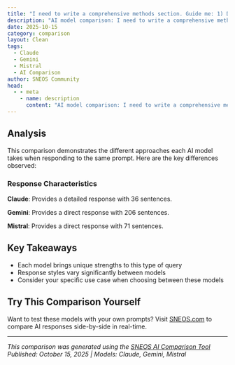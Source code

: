 ```yaml
---
title: "I need to write a comprehensive methods section. Guide me: 1) Describe research design clearly"
description: "AI model comparison: I need to write a comprehensive methods section. Guide me: 1) Describe research design clearly..."
date: 2025-10-15
category: comparison
layout: Clean
tags:
  - Claude
  - Gemini
  - Mistral
  - AI Comparison
author: SNEOS Community
head:
  - - meta
    - name: description
      content: "AI model comparison: I need to write a comprehensive methods section. Guide me: 1) Describe research design clearly..."
---
```


<ChatComparison
  title="I need to write a comprehensive methods section. Guide me: 1) Describe research design clearly"
  prompt="I need to write a comprehensive methods section. Guide me: 1) Describe research design clearly"
  :responses='{"Claude": "# Guide to Writing a Comprehensive Methods Section\n\n## 1) Describing Research Design Clearly\n\nHere\u0027s how to effectively describe your research design:\n\n### **A. Start with the Overall Approach**\n\nBegin with a clear statement of your research design type:\n\n**Template:**\n\u0022This study employed a [design type] to [purpose].\u0022\n\n**Examples:**\n- \u0022This study employed a randomized controlled trial design to evaluate the effectiveness of...\u0022\n- \u0022A qualitative phenomenological approach was used to explore...\u0022\n- \u0022This cross-sectional survey design examined the relationship between...\u0022\n\n### **B. Specify Key Design Elements**\n\nInclude these components:\n\n#### **For Quantitative Studies:**\n- **Type**: Experimental, quasi-experimental, correlational, descriptive\n- **Timing**: Cross-sectional, longitudinal, retrospective\n- **Approach**: Between-subjects, within-subjects, mixed\n- **Control elements**: Randomization, control groups, blinding\n\n**Example:**\n\u0022A 2\u00D73 between-subjects experimental design was employed, with random assignment to conditions. The study included a control group and double-blind procedures.\u0022\n\n#### **For Qualitative Studies:**\n- **Methodology**: Phenomenology, grounded theory, ethnography, case study\n- **Philosophical framework**: Interpretive, constructivist, etc.\n- **Approach**: Exploratory, descriptive\n\n**Example:**\n\u0022An interpretive phenomenological analysis (IPA) approach was adopted to understand participants\u0027 lived experiences...\u0022\n\n#### **For Mixed Methods:**\n- **Design type**: Convergent, explanatory sequential, exploratory sequential, embedded\n- **Integration point**: When and how qualitative and quantitative components connect\n- **Priority**: Equal weight or one method dominant\n\n**Example:**\n\u0022An explanatory sequential mixed methods design was used, beginning with quantitative survey data collection (Phase 1), followed by qualitative interviews (Phase 2) to explain and elaborate on quantitative findings.\u0022\n\n### **C. Provide Rationale**\n\nExplain WHY this design is appropriate:\n\n**Template:**\n\u0022This design was chosen because [rationale related to research questions/objectives].\u0022\n\n**Example:**\n\u0022A longitudinal design was selected to capture changes in behavior over time, which cannot be observed through cross-sectional methods.\u0022\n\n### **D. Use Visual Aids When Helpful**\n\nConsider including:\n- Flow diagrams showing study phases\n- Timeline charts\n- Design schematics\n\n### **E. Address Key Design Features**\n\nMention:\n- **Variables** (independent, dependent, covariates)\n- **Comparison groups** (if applicable)\n- **Time points** (baseline, follow-up intervals)\n- **Intervention details** (if applicable)\n\n**Example:**\n\u0022The independent variable was teaching method (online vs. traditional), and the dependent variable was student achievement scores. Baseline measures were taken in Week 1, with post-intervention assessment in Week 12.\u0022\n\n---\n\n### **Complete Example - Quantitative:**\n\n\u0022This study used a pretest-posttest randomized controlled trial design to evaluate the effectiveness of a mindfulness intervention on reducing workplace stress among nurses. Participants were randomly assigned to either the intervention group (n=50), which received an 8-week mindfulness program, or a waitlist control group (n=50). The primary outcome variable was perceived stress, measured using the Perceived Stress Scale (PSS-10) at baseline (Week 0), immediately post-intervention (Week 8), and at 3-month follow-up (Week 20). Secondary outcomes included anxiety and job satisfaction. This design was chosen to establish causal relationships while controlling for confounding variables and to assess both immediate and sustained intervention effects.\u0022\n\n---\n\n### **Complete Example - Qualitative:**\n\n\u0022This study employed a constructivist grounded theory approach to develop a theoretical understanding of how first-generation college students navigate institutional barriers. Grounded theory was selected as it allows theory to emerge inductively from data, making it appropriate for exploring processes that are not yet well understood. Data collection and analysis occurred iteratively, following Charmaz\u0027s (2014) constructivist framework, which acknowledges that both researcher and participants co-construct meaning. This approach aligns with the study\u0027s aim to generate substantive theory grounded in participants\u0027 experiences rather than testing pre-existing hypotheses.\u0022\n\n---\n\n### **Common Pitfalls to Avoid:**\n\n\u274C Being vague: \u0022A qualitative approach was used\u0022\n\u2705 Be specific: \u0022A narrative inquiry approach was used\u0022\n\n\u274C No rationale: Simply stating the design\n\u2705 Justify: Explain why this", "Gemini": "You\u0027re asking for the cornerstone of your methods section! Clearly describing your research design is paramount for transparency, replicability, and demonstrating the rigor of your study.\n\nHere\u0027s a comprehensive guide to help you articulate your research design effectively:\n\n---\n\n## 1. Describing Your Research Design Clearly\n\nYour research design is the overall strategy you choose to integrate the different components of the study in a coherent and logical way, thereby ensuring you effectively address the research problem. It constitutes the blueprint for the collection, measurement, and analysis of data.\n\n**Why is it crucial to describe it clearly?**\n*   **Transparency:** Allows others to understand your approach.\n*   **Replicability:** Enables other researchers to reproduce your study (or a similar one).\n*   **Validity \u0026 Reliability:** Demonstrates that your methods are appropriate for answering your research questions and that your findings are trustworthy.\n*   **Justification:** Shows that you\u0027ve made deliberate, well-reasoned choices.\n\n---\n\n### **A. Core Components to Address for ANY Research Design:**\n\nRegardless of whether your study is qualitative, quantitative, or mixed methods, your description should cover these fundamental aspects:\n\n1.  **Overall Approach (Paradigm):**\n    *   Is it primarily **Quantitative**, **Qualitative**, or **Mixed Methods**?\n    *   Briefly state this upfront. E.g., \u0022This study employed a quantitative research design...\u0022 or \u0022A qualitative, phenomenological approach was adopted...\u0022\n\n2.  **Specific Design Type:**\n    *   Once you state the overall approach, specify the *exact* type of design. (See B, C, D below for detailed types).\n    *   E.g., \u0022...specifically, a randomized controlled trial (RCT).\u0022 or \u0022...using an exploratory sequential mixed methods design.\u0022\n\n3.  **Rationale/Justification for the Chosen Design:**\n    *   **CRITICAL:** Why was *this specific* design chosen over others?\n    *   How does it align with your research questions, objectives, and the nature of the phenomenon you\u0027re studying?\n    *   What are the strengths of this design for addressing your particular problem?\n    *   E.g., \u0022An RCT was selected because it allows for strong causal inferences regarding the intervention\u0027s efficacy due to its ability to control for confounding variables through randomization.\u0022\n    *   E.g., \u0022A phenomenological design was deemed most appropriate to explore the lived experiences of [participants] as it prioritizes in-depth understanding of subjective perceptions.\u0022\n\n4.  **Key Characteristics/Features of the Design:**\n    *   **Time Dimension:**\n        *   **Cross-sectional:** Data collected at a single point in time.\n        *   **Longitudinal:** Data collected over an extended period, with multiple data points.\n            *   *Trend study:* Examines changes in a population over time.\n            *   *Cohort study:* Examines changes in a specific sub-population over time.\n            *   *Panel study:* Examines changes in the *same individuals* over time.\n    *   **Intervention (if applicable):** Is there an intervention or manipulation of variables?\n    *   **Control/Comparison Groups (if applicable):** Are there groups that do not receive the intervention, or receive an alternative? How are they formed?\n    *   **Randomization (if applicable):** How are participants assigned to groups?\n    *   **Unit of Analysis:** What are you studying? Individuals, groups, organizations, documents, events?\n    *   **Context/Setting:** Briefly describe the environment where the study takes place, especially if it influences the design choices.\n\n---\n\n### **B. Describing Quantitative Research Designs**\n\nQuantitative designs focus on measuring variables, testing hypotheses, and generalizing findings.\n\n1.  **State the specific quantitative design:**\n    *   **Experimental Designs:**\n        *   **Randomized Controlled Trial (RCT):** Gold standard for cause-and-effect. Describe how participants are randomly assigned to intervention and control groups, and how the intervention is administered. Mention blinding if used.\n        *   **Quasi-Experimental Design:** Similar to RCTs but lacks random assignment. Explain *why* randomization wasn\u0027t possible (e.g., ethical, practical constraints) and how you attempted to control for confounding variables (e.g., matching, statistical controls).\n        *   **Pre-Experimental Designs:** Very limited control (e.g., one-group pretest-posttest, static-group comparison). Acknowledge limitations if using.\n    *   **Non-Experimental Designs (Observational):**\n        *   **Descriptive Design:** Aims to describe characteristics of a population or phenomenon. (e.g., \u0022A descriptive cross-sectional survey design was employed...\u0022)\n        *   **Correlational Design:** Examines the relationships between variables without implying causation. (e.g., \u0022A correlational design was used to investigate the strength and direction of relationships between...\u0022)\n        *   **Causal-Comparative (Ex Post Facto):** Examines cause-and-effect relationships *after* the fact, by comparing groups that already differ on the independent variable. (e.g., \u0022A causal-comparative design compared academic performance between students who attended a tutoring program and those who did not, where program attendance was a pre-existing condition.\u0022)\n        *   **Survey Design:** Often used with descriptive or correlational. Clarify that \u0022survey\u0022 refers to the *design* for data collection and analysis, not just the instrument. (e.g., \u0022A cross-sectional survey design utilizing self-report questionnaires...\u0022)\n\n2.  **Detail key features for your chosen quantitative design:**\n    *   **Variables:** Clearly identify independent, dependent, and any confounding variables. How are they operationalized?\n    *   **Intervention/Treatment (if experimental/quasi-experimental):** What is being manipulated? How much, how often, for how long?\n    *   **Control Mechanisms:** How were extraneous variables controlled? (Randomization, blinding, matching, statistical control).\n    *   **Comparison Groups:** How were they formed? What did the control group receive (placebo, standard care, no intervention)?\n    *   **Timing of Data Collection:** Pre-test, post-test, follow-up?\n\n**Example Quantitative Description Snippet:**\n\u0022This study utilized a **quasi-experimental, pretest-posttest control group design** to assess the effectiveness of a new mindfulness intervention on stress reduction among university students. This design was chosen as random assignment of students to either the intervention or control group was not feasible due to logistical constraints within existing university courses. Instead, two intact classes were assigned as intervention (n=60) and control (n=58) groups, with attempts to match on baseline demographic characteristics. The intervention group participated in an 8-week mindfulness program, while the control group continued with standard curriculum. Both groups completed the Perceived Stress Scale (PSS) at baseline (pretest) and immediately after the 8-week period (posttest). This design allowed for the comparison of changes in stress levels between groups, while acknowledging potential threats to internal validity inherent in the absence of randomization.\u0022\n\n---\n\n### **C. Describing Qualitative Research Designs**\n\nQualitative designs focus on in-depth understanding, exploration, and interpretation of phenomena, often in natural settings.\n\n1.  **State the specific qualitative design:**\n    *   **Phenomenology:** Explores the shared lived experiences of individuals regarding a particular phenomenon. (e.g., \u0022A descriptive phenomenological approach, drawing on Husserlian principles, was adopted to understand the lived experience of resilience among caregivers of children with chronic illness.\u0022)\n    *   **Grounded Theory:** Aims to develop a theory inductively from data collected in the field. (e.g., \u0022A constructivist grounded theory approach, as outlined by Charmaz, was used to develop a substantive theory explaining how professionals navigate ethical dilemmas in their practice.\u0022)\n    *   **Ethnography:** Describes and interprets the shared patterns of culture, values, beliefs, and language of a cultural group. (e.g., \u0022An ethnographic design was employed to explore the social dynamics and communication patterns within an emergency department team over a six-month period.\u0022)\n    *   **Case Study:** In-depth exploration of a \u0022bounded system\u0022 (a case) or multiple cases over time. (e.g., \u0022A multiple-case study design, following Yin\u0027s methodology, was utilized to provide an in-depth understanding of the implementation challenges of a new educational policy across three distinct primary schools.\u0022)\n    *   **Narrative Inquiry:** Focuses on the stories of individuals to understand their experiences and the meaning they make of them. (e.g., \u0022A narrative inquiry approach was used to explore the life stories of retired athletes and how they adapted to post-career identities.\u0022)\n    *   **Action Research:** A collaborative and iterative process aimed at solving a practical problem and bringing about change in a specific context. (e.g., \u0022A participatory action research design involved teachers and researchers collaboratively designing, implementing, and evaluating a new literacy program within a specific school district.\u0022)\n\n2.  **Detail key features for your chosen qualitative design:**\n    *   **Research Philosophy/Epistemology:** Briefly mention the philosophical stance (e.g., interpretivism, constructivism) that underpins your design choice, if relevant.\n    *   **Context/Setting:** Emphasize the naturalistic setting and its importance to the study.\n    *   **Role of the Researcher:** Discuss reflexivity \u2013 how your background/perspectives might influence the research.\n    *   **Focus on Depth:** Explain how the design allows for rich, detailed data collection.\n    *   **Emergent Nature:** If applicable, mention that aspects of the design (e.g., specific interview questions) may evolve as data is collected and analyzed (common in grounded theory).\n\n**Example Qualitative Description Snippet:**\n\u0022This study adopted an **interpretive phenomenological analysis (IPA)** approach to explore the lived experiences of recent graduates transitioning into their first professional roles. IPA was selected as it is particularly well-suited for understanding how individuals make sense of their personal and social world, allowing for a deep, idiographic exploration of participants\u0027 unique experiences and perceptions. The design aimed to capture the essence of this transition, focusing on the subjective meanings participants ascribed to challenges and successes. The researcher maintained a reflexive stance throughout the study, acknowledging that interpretations are inherently influenced by the researcher\u0027s own understanding, and engaged in iterative data collection and analysis to ensure saturation of themes relating to the phenomenon.\u0022\n\n---\n\n### **D. Describing Mixed Methods Research Designs**\n\nMixed methods designs combine both quantitative and qualitative approaches within a single study.\n\n1.  **State the specific mixed methods design:** Use established typologies (e.g., Creswell \u0026 Plano Clark):\n    *   **Convergent Parallel Design (Concurrent):** Quantitative and qualitative data are collected concurrently, analyzed separately, and then the results are merged or compared during interpretation.\n        *   Rationale: To corroborate findings, provide a more complete understanding by comparing different perspectives.\n    *   **Explanatory Sequential Design:** Quantitative data is collected and analyzed first, followed by qualitative data collection and analysis to help explain or elaborate on the quantitative results.\n        *   Rationale: To explain unexpected quantitative results, explore mechanisms, identify particular cases.\n    *   **Exploratory Sequential Design:** Qualitative data is collected and analyzed first, followed by quantitative data collection and analysis. The qualitative phase typically informs the development of the quantitative phase (e.g., developing survey instruments, identifying key variables).\n        *   Rationale: To explore a phenomenon in depth before quantifying, develop instruments based on participant perspectives.\n    *   **Embedded Design:** One method (quantitative or qualitative) is dominant and guides the study, while the other method is embedded within it to answer a secondary question or provide supportive data.\n        *   Rationale: To enrich a primary method, provide context.\n\n2.  **Detail key features for your chosen mixed methods design:**\n    *   **Rationale for Mixing:** This is paramount. Explain *why* combining both methods is superior to using either alone. What unique insights does it provide? How does it address the complexity of your research question?\n    *   **Sequence:** Clearly describe the order of data collection (simultaneous, sequential).\n    *   **Priority:** Which method is given more weight or emphasis in the study? (often indicated by capitalization, e.g., QUAN/qual, QUAL/quan).\n    *   **Integration Point:** At what stage are the quantitative and qualitative data/results brought together? (e.g., at the interpretation stage, at the data collection stage).\n    *   **Specific Designs for Each Component:** Briefly state the specific quantitative and qualitative designs used within the larger mixed methods framework (e.g., \u0022The quantitative strand employed a cross-sectional survey design, while the qualitative strand used a thematic analysis of semi-structured interviews.\u0022).\n\n**Example Mixed Methods Description Snippet:**\n\u0022This study employed an **exploratory sequential mixed methods design** (QUAL\u2192QUAN) to first explore the factors contributing to employee burnout in startup companies and then to quantify the prevalence and relationships of these factors across a larger sample. This design was chosen because there is limited existing literature on burnout specifically within this context, necessitating an initial qualitative exploration to identify key themes and develop relevant constructs before measuring them quantitatively. The initial qualitative phase involved in-depth interviews with 15 startup employees (QUAL) to gain a rich understanding of their experiences. Findings from these interviews then informed the development of a survey instrument, which was subsequently administered to 300 employees across various startup companies (QUAN) to validate and generalize the qualitative findings. Data integration occurred at the interpretation stage, where the quantitative results were interpreted in light of the initial qualitative insights, providing a more comprehensive understanding of the phenomenon.\u0022\n\n---\n\n### **E. General Tips for Clarity and Comprehensiveness:**\n\n*   **Be Specific:** Avoid vague terms. Instead of \u0022a study was done,\u0022 say \u0022a descriptive correlational study was conducted.\u0022\n*   **Use Consistent Terminology:** Stick to the established names for your design.\n*   **Logical Flow:** Start with the broadest category and narrow down to the specific details.\n*   **Justify All Choices:** Never just state what you did; explain *why* you did it.\n*   **Use Past Tense:** The methods section describes what *was* done.\n*   **Consider a Diagram:** For complex designs (especially mixed methods), a visual representation can greatly aid understanding.\n*   **Acknowledge Limitations (Briefly):** You can briefly mention inherent limitations of your chosen design here (e.g., \u0022While this cross-sectional design efficiently captures data at one point, it does not allow for causal inferences.\u0022), with a promise to elaborate further in the Discussion section.\n\nBy systematically addressing these points, you will provide a clear, comprehensive, and well-justified description of your research design, setting a strong foundation for the rest of your methods section.", "Mistral": "Certainly! Writing a comprehensive methods section is crucial for ensuring that your research is replicable and transparent. Here\u2019s a step-by-step guide to help you describe your research design clearly:\n\n### 1. Research Design\n\n#### 1.1. Introduction to Research Design\nBegin by briefly introducing the overall structure of your research. This sets the context for the detailed descriptions that follow.\n\n**Example:**\n\u0022This study employed a mixed-methods approach, combining quantitative surveys with qualitative interviews to comprehensively understand the impact of X on Y.\u0022\n\n#### 1.2. Type of Research Design\nSpecify the type of research design you used. Common types include:\n- Experimental\n- Quasi-experimental\n- Correlational\n- Case study\n- Mixed-methods\n\n**Example:**\n\u0022The research design was experimental, utilizing a randomized controlled trial to assess the effectiveness of the intervention.\u0022\n\n#### 1.3. Justification for the Design\nExplain why you chose this particular design. This helps readers understand the rationale behind your methodological choices.\n\n**Example:**\n\u0022An experimental design was chosen to ensure high internal validity and to control for extraneous variables that could affect the outcomes.\u0022\n\n#### 1.4. Variables\nClearly define the independent and dependent variables, as well as any control variables.\n\n**Example:**\n\u0022The independent variable was the type of intervention (A or B), and the dependent variable was the change in outcome measure X. Control variables included age, gender, and socioeconomic status.\u0022\n\n#### 1.5. Sampling Method\nDescribe how you selected your participants or subjects. Include details on the sampling technique (e.g., random, stratified, convenience) and the sample size.\n\n**Example:**\n\u0022Participants were selected using a stratified random sampling method to ensure representation from different demographic groups. The sample size was 200 participants.\u0022\n\n#### 1.6. Data Collection Procedures\nDetail the methods used to collect data. This includes the instruments (e.g., surveys, interviews, observations) and the procedures followed.\n\n**Example:**\n\u0022Data were collected using a standardized questionnaire and semi-structured interviews. The questionnaire was administered online, and interviews were conducted in person.\u0022\n\n#### 1.7. Ethical Considerations\nMention any ethical considerations and how they were addressed. This includes informed consent, confidentiality, and any ethical approvals obtained.\n\n**Example:**\n\u0022Informed consent was obtained from all participants, and the study was approved by the Institutional Review Board. All data were anonymized to ensure confidentiality.\u0022\n\n#### 1.8. Data Analysis\nDescribe the methods used to analyze the data. This includes statistical techniques for quantitative data and thematic analysis for qualitative data.\n\n**Example:**\n\u0022Quantitative data were analyzed using descriptive statistics and ANOVA. Qualitative data were analyzed using thematic analysis, with themes identified through an iterative coding process.\u0022\n\n#### 1.9. Limitations\nAcknowledge any limitations of your research design and how they might affect the results.\n\n**Example:**\n\u0022A limitation of this study is the reliance on self-reported data, which may introduce bias. Additionally, the sample size may limit the generalizability of the findings.\u0022\n\n### Example of a Comprehensive Methods Section\n\n**Research Design**\n\nThis study employed a mixed-methods approach, combining quantitative surveys with qualitative interviews to comprehensively understand the impact of X on Y. The research design was experimental, utilizing a randomized controlled trial to assess the effectiveness of the intervention. An experimental design was chosen to ensure high internal validity and to control for extraneous variables that could affect the outcomes.\n\nThe independent variable was the type of intervention (A or B), and the dependent variable was the change in outcome measure X. Control variables included age, gender, and socioeconomic status. Participants were selected using a stratified random sampling method to ensure representation from different demographic groups. The sample size was 200 participants.\n\nData were collected using a standardized questionnaire and semi-structured interviews. The questionnaire was administered online, and interviews were conducted in person. Informed consent was obtained from all participants, and the study was approved by the Institutional Review Board. All data were anonymized to ensure confidentiality.\n\nQuantitative data were analyzed using descriptive statistics and ANOVA. Qualitative data were analyzed using thematic analysis, with themes identified through an iterative coding process. A limitation of this study is the reliance on self-reported data, which may introduce bias. Additionally, the sample size may limit the generalizability of the findings.\n\nBy following this structure, you can ensure that your methods section is clear, comprehensive, and informative."}' published-date="{DateTime.UtcNow:HH:mm}"
/>

## Analysis

This comparison demonstrates the different approaches each AI model takes when responding to the same prompt. Here are the key differences observed:

### Response Characteristics

**Claude**: Provides a detailed response with 36 sentences. 

**Gemini**: Provides a direct response with 206 sentences. 

**Mistral**: Provides a direct response with 71 sentences. 

## Key Takeaways

- Each model brings unique strengths to this type of query
- Response styles vary significantly between models
- Consider your specific use case when choosing between these models

## Try This Comparison Yourself

Want to test these models with your own prompts? Visit [SNEOS.com](https://sneos.com) to compare AI responses side-by-side in real-time.

---

*This comparison was generated using the [SNEOS AI Comparison Tool](https://sneos.com)*
*Published: October 15, 2025 | Models: Claude, Gemini, Mistral*
